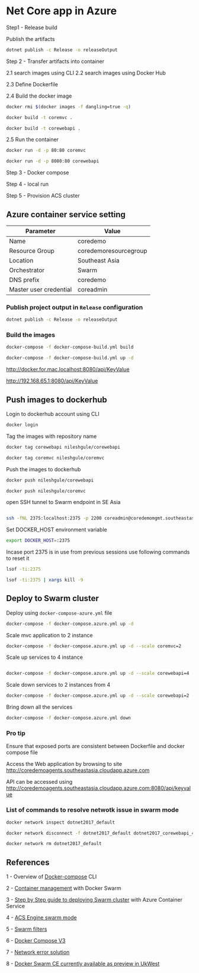 # Net Core app in Azure

Step1 - Release build

Publish the artifacts
```bash
dotnet publish -c Release -o releaseOutput
```

Step 2 - Transfer artifacts into container

2.1 search images using CLI
2.2 search images using Docker Hub

2.3 Define Dockerfile

2.4 
Build the docker image
```bash 
docker rmi $(docker images -f dangling=true -q)

docker build -t coremvc .

docker build -t corewebapi .
```

2.5 Run the container 
```bash
docker run -d -p 80:80 coremvc

docker run -d -p 8080:80 corewebapi
```

Step 3 - Docker compose

Step 4 - local run

Step 5 - Provision ACS cluster

## Azure container service setting
|Parameter | Value |
|---|---|
|Name | coredemo |
|Resource Group | coredemoresourcegroup |
|Location | Southeast Asia |
|Orchestrator | Swarm |
|DNS prefix | coredemo |
|Master user credential | coreadmin |

### Publish project output in `Release` configuration
```bash
dotnet publish -c Release -o releaseOutput  
```

### Build the images
```bash
docker-compose -f docker-compose-build.yml build

docker-compose -f docker-compose-build.yml up -d
```

http://docker.for.mac.localhost:8080/api/KeyValue

http://192.168.65.1:8080/api/KeyValue


## Push images to dockerhub

Login to dockerhub account using CLI 
```bash
docker login
``` 

Tag the images with repository name

```bash
docker tag corewebapi nileshgule/corewebapi

docker tag coremvc nileshgule/coremvc
```

Push the images to dockerhub

```bash
docker push nileshgule/corewebapi

docker push nileshgule/coremvc
```

open SSH tunnel to Swarm endpoint in SE Asia
```bash

ssh -fNL 2375:localhost:2375 -p 2200 coreadmin@coredemomgmt.southeastasia.cloudapp.azure.com

```
Set DOCKER_HOST environment variable  
```bash
export DOCKER_HOST=:2375
```

Incase port 2375 is in use from previous sessions use following commands to reset it
```bash
lsof -ti:2375

lsof -ti:2375 | xargs kill -9
```

## Deploy to Swarm cluster
Deploy using `docker-compose-azure.yml` file
```bash
docker-compose -f docker-compose.azure.yml up -d
``` 

Scale mvc application to 2 instance
```bash
docker-compose -f docker-compose.azure.yml up -d --scale coremvc=2
```

Scale up services to 4 instance
```bash

docker-compose -f docker-compose.azure.yml up -d --scale corewebapi=4 --scale coremvc=4
```

Scale down services to 2 instances from 4
```bash
docker-compose -f docker-compose.azure.yml up -d --scale corewebapi=2 --scale coremvc=2
```

Bring down all the services
```bash
docker-compose -f docker-compose.azure.yml down
```


### Pro tip
Ensure that exposed ports are consistent between Dockerfile and docker compose file

Access the Web application by browsing to site
http://coredemoagents.southeastasia.cloudapp.azure.com

API can be accessed using 
http://coredemoagents.southeastasia.cloudapp.azure.com:8080/api/keyvalue


### List of commands to resolve netwotk issue in swarm mode
```bash
docker network inspect dotnet2017_default

docker network disconnect -f dotnet2017_default dotnet2017_corewebapi_4

docker network rm dotnet2017_default
```


References
---
1 - Overview of [Docker-compose](https://docs.docker.com/compose/reference/overview/) CLI

2 - [Container management](https://docs.microsoft.com/en-us/azure/container-service/dcos-swarm/container-service-docker-swarm) with Docker Swarm

3 - [Step by Step guide to deploying Swarm cluster](http://cloudify.co/2016/11/22/step-by-step-guide-deploying-docker-swarm-with-azure-container-service.html)  with Azure Container Service

4 - [ACS Engine swarm mode](https://azure.microsoft.com/en-us/resources/templates/101-acsengine-swarmmode/)

5 - [Swarm filters](https://docs.docker.com/swarm/scheduler/filter/#use-a-constraint-filter)

6 - [Docker Compose V3](https://docs.docker.com/compose/compose-file/#build)

7 - [Network error solution](https://parekhparthesh.blogspot.sg/2016/08/docker-unable-to-remove-network-has.html)

8 - [Docker Swarm CE currently available as preview in UkWest](https://github.com/MicrosoftDocs/azure-docs/blob/master/articles/container-service/dcos-swarm/container-service-swarm-mode-walkthrough.md)